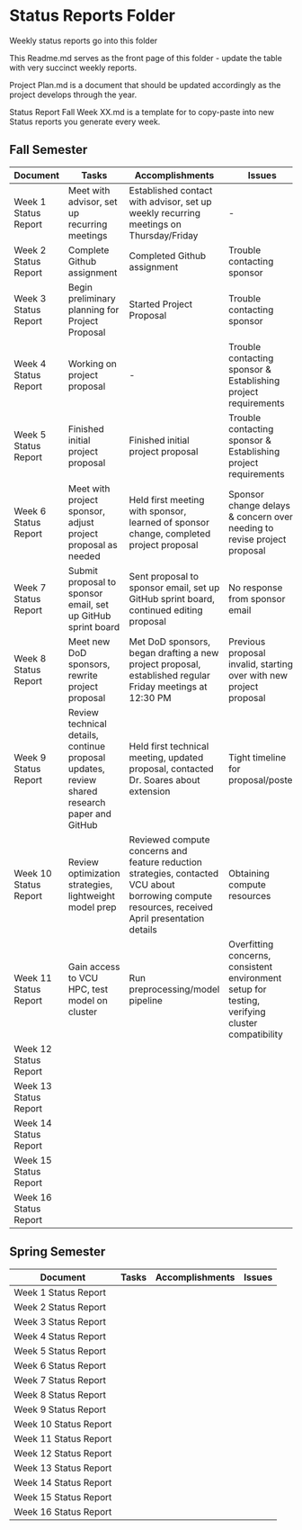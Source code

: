# Status Reports Folder
Weekly status reports go into this folder

This Readme.md serves as the front page of this folder - update the table with very succinct weekly reports.

Project Plan.md is a document that should be updated accordingly as the project develops through the year.

Status Report Fall Week XX.md is a template for to copy-paste into new Status reports you generate every week.

## Fall Semester

| Document | Tasks | Accomplishments | Issues |
|---|---|---|---|
| Week 1 Status Report | Meet with advisor, set up recurring meetings | Established contact with advisor, set up weekly recurring meetings on Thursday/Friday | - |
| Week 2 Status Report | Complete Github assignment | Completed Github assignment | Trouble contacting sponsor |
| Week 3 Status Report | Begin preliminary planning for Project Proposal | Started Project Proposal | Trouble contacting sponsor |
| Week 4 Status Report | Working on project proposal | - | Trouble contacting sponsor & Establishing project requirements |
| Week 5 Status Report | Finished initial project proposal | Finished initial project proposal | Trouble contacting sponsor & Establishing project requirements |
| Week 6 Status Report | Meet with project sponsor, adjust project proposal as needed | Held first meeting with sponsor, learned of sponsor change, completed project proposal | Sponsor change delays & concern over needing to revise project proposal |
| Week 7 Status Report | Submit proposal to sponsor email, set up GitHub sprint board | Sent proposal to sponsor email, set up GitHub sprint board, continued editing proposal | No response from sponsor email |
| Week 8 Status Report | Meet new DoD sponsors, rewrite project proposal | Met DoD sponsors, began drafting a new project proposal, established regular Friday meetings at 12:30 PM | Previous proposal invalid, starting over with new project proposal |
| Week 9 Status Report | Review technical details, continue proposal updates, review shared research paper and GitHub | Held first technical meeting, updated proposal, contacted Dr. Soares about extension | Tight timeline for proposal/poster |
| Week 10 Status Report | Review optimization strategies, lightweight model prep | Reviewed compute concerns and feature reduction strategies, contacted VCU about borrowing compute resources, received April presentation details | Obtaining compute resources |
| Week 11 Status Report | Gain access to VCU HPC, test model on cluster | Run preprocessing/model pipeline | Overfitting concerns, consistent environment setup for testing, verifying cluster compatibility |
| Week 12 Status Report | | | |
| Week 13 Status Report | | | |
| Week 14 Status Report | | | |
| Week 15 Status Report | | | |
| Week 16 Status Report | | | |

## Spring Semester

| Document | Tasks | Accomplishments| Issues |
|---|---|---|---|
| Week 1 Status Report | | | |
| Week 2 Status Report | | | |
| Week 3 Status Report | | | |
| Week 4 Status Report | | | |
| Week 5 Status Report | | | |
| Week 6 Status Report | | | |
| Week 7 Status Report | | | |
| Week 8 Status Report | | | |
| Week 9 Status Report | | | |
| Week 10 Status Report | | | |
| Week 11 Status Report | | | |
| Week 12 Status Report | | | |
| Week 13 Status Report | | | |
| Week 14 Status Report | | | |
| Week 15 Status Report | | | |
| Week 16 Status Report | | | |

